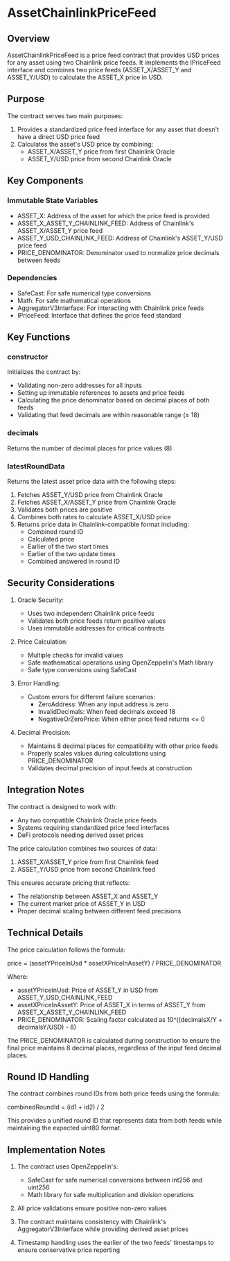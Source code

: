# AssetChainlinkPriceFeed

## Overview

AssetChainlinkPriceFeed is a price feed contract that provides USD prices for any asset using two Chainlink price feeds. It implements the IPriceFeed interface and combines two price feeds (ASSET_X/ASSET_Y and ASSET_Y/USD) to calculate the ASSET_X price in USD.

## Purpose

The contract serves two main purposes:

1. Provides a standardized price feed interface for any asset that doesn't have a direct USD price feed
2. Calculates the asset's USD price by combining:
    - ASSET_X/ASSET_Y price from first Chainlink Oracle
    - ASSET_Y/USD price from second Chainlink Oracle

## Key Components

### Immutable State Variables

-   ASSET_X: Address of the asset for which the price feed is provided
-   ASSET_X_ASSET_Y_CHAINLINK_FEED: Address of Chainlink's ASSET_X/ASSET_Y price feed
-   ASSET_Y_USD_CHAINLINK_FEED: Address of Chainlink's ASSET_Y/USD price feed
-   PRICE_DENOMINATOR: Denominator used to normalize price decimals between feeds

### Dependencies

-   SafeCast: For safe numerical type conversions
-   Math: For safe mathematical operations
-   AggregatorV3Interface: For interacting with Chainlink price feeds
-   IPriceFeed: Interface that defines the price feed standard

## Key Functions

### constructor

Initializes the contract by:

-   Validating non-zero addresses for all inputs
-   Setting up immutable references to assets and price feeds
-   Calculating the price denominator based on decimal places of both feeds
-   Validating that feed decimals are within reasonable range (≤ 18)

### decimals

Returns the number of decimal places for price values (8)

### latestRoundData

Returns the latest asset price data with the following steps:

1. Fetches ASSET_Y/USD price from Chainlink Oracle
2. Fetches ASSET_X/ASSET_Y price from Chainlink Oracle
3. Validates both prices are positive
4. Combines both rates to calculate ASSET_X/USD price
5. Returns price data in Chainlink-compatible format including:
    - Combined round ID
    - Calculated price
    - Earlier of the two start times
    - Earlier of the two update times
    - Combined answered in round ID

## Security Considerations

1. Oracle Security:

    - Uses two independent Chainlink price feeds
    - Validates both price feeds return positive values
    - Uses immutable addresses for critical contracts

2. Price Calculation:

    - Multiple checks for invalid values
    - Safe mathematical operations using OpenZeppelin's Math library
    - Safe type conversions using SafeCast

3. Error Handling:

    - Custom errors for different failure scenarios:
        - ZeroAddress: When any input address is zero
        - InvalidDecimals: When feed decimals exceed 18
        - NegativeOrZeroPrice: When either price feed returns <= 0

4. Decimal Precision:
    - Maintains 8 decimal places for compatibility with other price feeds
    - Properly scales values during calculations using PRICE_DENOMINATOR
    - Validates decimal precision of input feeds at construction

## Integration Notes

The contract is designed to work with:

-   Any two compatible Chainlink Oracle price feeds
-   Systems requiring standardized price feed interfaces
-   DeFi protocols needing derived asset prices

The price calculation combines two sources of data:

1. ASSET_X/ASSET_Y price from first Chainlink feed
2. ASSET_Y/USD price from second Chainlink feed

This ensures accurate pricing that reflects:

-   The relationship between ASSET_X and ASSET_Y
-   The current market price of ASSET_Y in USD
-   Proper decimal scaling between different feed precisions

## Technical Details

The price calculation follows the formula:

price = (assetYPriceInUsd \* assetXPriceInAssetY) / PRICE_DENOMINATOR

Where:

-   assetYPriceInUsd: Price of ASSET_Y in USD from ASSET_Y_USD_CHAINLINK_FEED
-   assetXPriceInAssetY: Price of ASSET_X in terms of ASSET_Y from ASSET_X_ASSET_Y_CHAINLINK_FEED
-   PRICE_DENOMINATOR: Scaling factor calculated as 10^((decimalsX/Y + decimalsY/USD) - 8)

The PRICE_DENOMINATOR is calculated during construction to ensure the final price maintains 8 decimal places, regardless of the input feed decimal places.

## Round ID Handling

The contract combines round IDs from both price feeds using the formula:

combinedRoundId = (id1 + id2) / 2

This provides a unified round ID that represents data from both feeds while maintaining the expected uint80 format.

## Implementation Notes

1. The contract uses OpenZeppelin's:

    - SafeCast for safe numerical conversions between int256 and uint256
    - Math library for safe multiplication and division operations

2. All price validations ensure positive non-zero values

3. The contract maintains consistency with Chainlink's AggregatorV3Interface while providing derived asset prices

4. Timestamp handling uses the earlier of the two feeds' timestamps to ensure conservative price reporting

